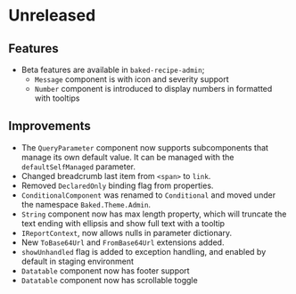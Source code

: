# Unreleased

## Features

- Beta features are available in `baked-recipe-admin`;
  - `Message` component is with icon and severity support
  - `Number` component is introduced to display numbers in formatted with
    tooltips

## Improvements

- The `QueryParameter` component now supports subcomponents that manage its own
  default value. It can be managed with the `defaultSelfManaged` parameter.
- Changed breadcrumb last item from `<span>` to `link`.
- Removed `DeclaredOnly` binding flag from properties.
- `ConditionalComponent` was renamed to `Conditional` and moved under the
  namespace `Baked.Theme.Admin`.
- `String` component now has max length property, which will truncate the
  text ending with ellipsis and show full text with a tooltip
- `IReportContext`, now allows nulls in parameter dictionary.
- New `ToBase64Url` and `FromBase64Url` extensions added.
- `showUnhandled` flag is added to exception handling, and enabled by default in
  staging environment
- `Datatable` component now has footer support
- `Datatable` component now has scrollable toggle
